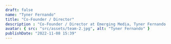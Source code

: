 ```yaml
---
draft: false
name: "Tyner Fernando"
title: "Co-Founder / Director"
description : "Co-Founder / Director at Emerging Media, Tyner Fernando has contributed massively to the success of the company, which is now at the forefront of the outdoor digital advertising industry in Sri Lanka. He has over 4 years of experience working overseas in Singapore , Hong Kong and over 10 years of working experience in sales and marketing in Sri Lanka. He has held the position of Head of PR and Marketing, in his previous job role at IWS Holdings and holds an MBA from The Queensland University of Technology."
avatar: { src: "src/assets/team-2.jpg", alt: "Tyner Fernando" }
publishDate: "2022-11-08 15:39"
---
```


